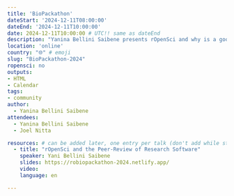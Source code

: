 ```yaml
---
title: 'BioPackathon'
dateStart: '2024-12-11T08:00:00'
dateEnd: '2024-12-11T10:00:00'
date: 2024-12-11T10:00:00 # UTC!! same as dateEnd
description: "Yanina Bellini Saibene presents rOpenSci and why is a good idea to participate in our Software Peer Review"
location: 'online'
country: "🌐" # emoji
slug: "BioPackathon-2024"
ropensci: no
outputs: 
- HTML
- Calendar 
tags: 
- community
author:
  - Yanina Bellini Saibene
attendees:
  - Yanina Bellini Saibene
  - Joel Nitta

resources: # can be added later, one entry per talk (don't add while still empty, add once there are resources)
  - title: "rOpenSci and the Peer-Review of Research Software"
    speaker: Yani Bellini Saibene
    slides: https://robiopackathon-2024.netlify.app/ 
    video: 
    language: en

---
```


